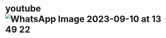 # youtube![WhatsApp Image 2023-09-10 at 13 49 22](https://github.com/SecretDiscorder/youtube/assets/139457966/8b113f7d-d615-4d00-bd15-3727f76153c3)



